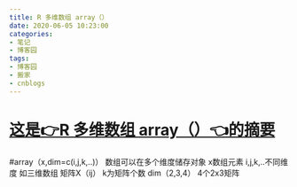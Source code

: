 ```yaml
---
title: R 多维数组 array（）
date: 2020-06-05 10:23:00
categories:
- 笔记
- 博客园
tags:
- 博客园
- 搬家
- cnblogs
---
```

# [这是👉R 多维数组 array（）👈的摘要](../../../../2020/06/05/cnblog_13051302/)
<!--more-->
#array（x,dim=c(i,j,k,..)） 数组可以在多个维度储存对象 x数组元素 i,j,k,..不同维度 如三维数组 矩阵X（ij）
k为矩阵个数 dim（2,3,4） 4个2x3矩阵


